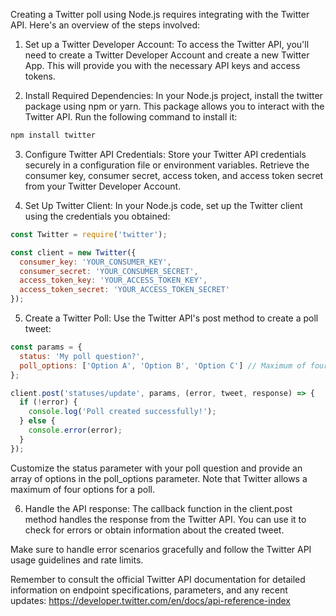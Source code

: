 Creating a Twitter poll using Node.js requires integrating with the Twitter API. Here's an overview of the steps involved:

1. Set up a Twitter Developer Account: To access the Twitter API, you'll need to create a Twitter Developer Account and create a new Twitter App. This will provide you with the necessary API keys and access tokens.

2. Install Required Dependencies: In your Node.js project, install the twitter package using npm or yarn. This package allows you to interact with the Twitter API. Run the following command to install it:

```bash
npm install twitter
```

3. Configure Twitter API Credentials: Store your Twitter API credentials securely in a configuration file or environment variables. Retrieve the consumer key, consumer secret, access token, and access token secret from your Twitter Developer Account.

4. Set Up Twitter Client: In your Node.js code, set up the Twitter client using the credentials you obtained:

```javascript
const Twitter = require('twitter');

const client = new Twitter({
  consumer_key: 'YOUR_CONSUMER_KEY',
  consumer_secret: 'YOUR_CONSUMER_SECRET',
  access_token_key: 'YOUR_ACCESS_TOKEN_KEY',
  access_token_secret: 'YOUR_ACCESS_TOKEN_SECRET'
});
```

5. Create a Twitter Poll: Use the Twitter API's post method to create a poll tweet:

```javascript
const params = {
  status: 'My poll question?',
  poll_options: ['Option A', 'Option B', 'Option C'] // Maximum of four options
};

client.post('statuses/update', params, (error, tweet, response) => {
  if (!error) {
    console.log('Poll created successfully!');
  } else {
    console.error(error);
  }
});
```

Customize the status parameter with your poll question and provide an array of options in the poll_options parameter. Note that Twitter allows a maximum of four options for a poll.

6. Handle the API response: The callback function in the client.post method handles the response from the Twitter API. You can use it to check for errors or obtain information about the created tweet.

Make sure to handle error scenarios gracefully and follow the Twitter API usage guidelines and rate limits.

Remember to consult the official Twitter API documentation for detailed information on endpoint specifications, parameters, and any recent updates: https://developer.twitter.com/en/docs/api-reference-index